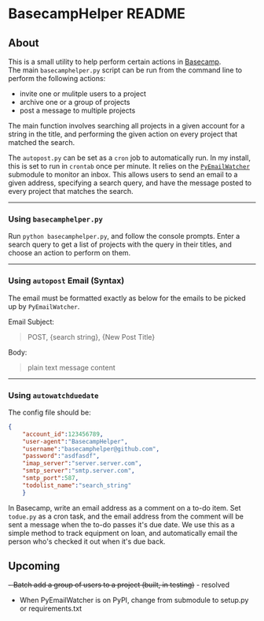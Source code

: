 BasecampHelper README
====

About
----

This is a small utility to help perform certain actions in [Basecamp](https://basecamp.com/).  
The main `basecamphelper.py` script can be run from the command line to perform the following actions:
- invite one or mulitple users to a project
- archive one or a group of projects
- post a message to multiple projects

The main function involves searching all projects in a given account for a string in the title, and performing the given action on every project that matched the search.

The `autopost.py` can be set as a `cron` job to automatically run. In my install, this is set to run in `crontab` once per minute. It relies on the [`PyEmailWatcher`](../../../PyEmailWatcher) submodule to monitor an inbox.
This allows users to send an email to a given address, specifying a search query, and have the message posted to every project that matches the search.

-----

### Using `basecamphelper.py`

Run `python basecamphelper.py`, and follow the console prompts. Enter a search query to get a list of projects with the query in their titles, and choose an action to perform on them.

------


### Using `autopost` Email (Syntax)

The email must be formatted exactly as below for the emails to be picked up by `PyEmailWatcher`.

Email Subject: 
> POST, {search string}, {New Post Title}

Body: 
> plain text message content

--------

### Using `autowatchduedate`

The config file should be:

```json
{
	"account_id":123456789,
	"user-agent":"BasecampHelper",
	"username":"basecamphelper@github.com",
	"password":"asdfasdf",
	"imap_server":"server.server.com",
	"smtp_server":"smtp.server.com",
	"smtp_port":587,
	"todolist_name":"search_string"
	}
```

In Basecamp, write an email address as a comment on a to-do item.
Set `todue.py` as a cron task, and the email address from the comment will be sent a message when the to-do passes it's due date.
We use this as a simple method to track equipment on loan, and automatically email the person who's checked it out when it's due back.

Upcoming
------

~~- Batch add a group of users to a project (built, in testing)~~ - resolved
- When PyEmailWatcher is on PyPI, change from submodule to setup.py or requirements.txt
